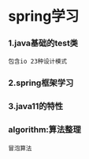 # spring学习

### 1.java基础的test类
    包含io 23种设计模式

### 2.spring框架学习

### 3.java11的特性

### algorithm:算法整理
    冒泡算法